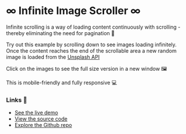 # ∞ Infinite Image Scroller ∞

Infinite scrolling is a way of loading content continuously with scrolling - thereby eliminating the need for pagination 📖  

Try out this example by scrolling down to see images loading infinitely. Once the content reaches the end of the scrollable area a new random image is loaded from the [Unsplash API](https://source.unsplash.com)

Click on the images to see the full size version in a new window 🖼️ 

This is mobile-friendly and fully responsive 💻 

### Links 🔗
- [See the live demo](https://js-infinite-image-scroller-with-unsplash-api.rjlevy.repl.co/)
- [View the source code](https://repl.it/@rjlevy/js-infinite-image-scroller-with-unsplash-api/)
- [Explore the Github repo](https://github.com/rolandjlevy/js-infinite-scrolling-with-unsplash-api)